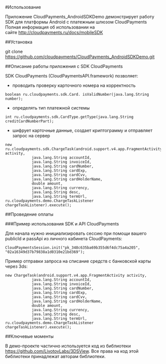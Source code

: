 #Использование

Приложение CloudPayments_AndroidSDKDemo демонстрирует работу SDK для платформы Android с платежным шлюзом CloudPayments
Полная информация об использовании на сайте http://cloudpayments.ru/docs/mobileSDK

##Установка

git clone https://github.com/cloudpayments/CloudPayments_AndroidSDKDemo.git

##Описание работы приложения с SDK CloudPayments

SDK CloudPayments (CloudPaymentsAPI.framework) позволяет:
* проводить проверку карточного номера на корректность  
```    
boolean ru.cloudpayments.sdk.Card. isValidNumber(java.lang.String number);
```
* определять тип платежной системы
```
int ru.cloudpayments.sdk.CardType.getType(java.lang.String creditCardNumberPart);
```
* шифрует карточные данные, создает криптограмму и отправляет запрос на сервер 
```
new ru.cloudpayments.sdk.ChargeTask(android.support.v4.app.FragmentActivity activity, 
            java.lang.String accountId, 
            java.lang.String invoiceId, 
            java.lang.String cardNumber, 
            java.lang.String cardExp, 
            java.lang.String cardCvv, 
            java.lang.String cardHolderName, 
            double amount, 
            java.lang.String currency, 
            java.lang.String desc, 
            java.lang.String termUrl, ru.cloudpayments.demo.ChargeTaskListener chargeTaskListener).execute();
```
##Проведение оплаты

###Пример использования SDK и API CloudPayments 

Для начала нужно инициализировать сессию при помощи вашего publicId и passApi из личного кабинета CloudPayments:
```
CloudPaymentsSession.init("pk_348c635ba69b355d6f4dc75a4a205", "02a16349d37b79838a1d0310e21bd369");
```
Пример отправки запроса на списание средств с банковской карты через 3ds:
```
new ChargeTask(android.support.v4.app.FragmentActivity activity, 
            java.lang.String accountId, 
            java.lang.String invoiceId, 
            java.lang.String cardNumber, 
            java.lang.String cardExp, 
            java.lang.String cardCvv, 
            java.lang.String cardHolderName, 
            double amount, 
            java.lang.String currency, 
            java.lang.String desc, 
            java.lang.String termUrl, ru.cloudpayments.demo.ChargeTaskListener chargeTaskListener).execute();                
```
##Ключевые моменты

В демо-проекте частично используется код из библиотеки https://github.com/LivotovLabs/3DSView. Все права на код этой библиотеки принадлежат авторам библиотеки.
